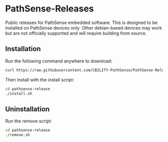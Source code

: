 # PathSense-Releases

Public releases for PathSense embedded software. This is designed to be installed on PathSense devices only. Other debian-based devices may work but are not officially supported and will require building from source.

## Installation

Run the following command anywhere to download:
```sh
curl https://raw.githubusercontent.com/CBILITY-PathSense/PathSense-Releases/refs/heads/main/download.sh | sh
```

Then install with the install script:
```sh
cd pathsense-release
./install.sh
```

## Uninstallation

 Run the remove script:
```sh
cd pathsense-release
./remove.sh
```
